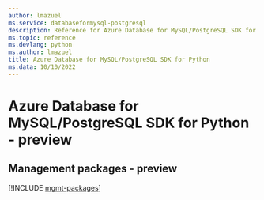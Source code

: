 ```yaml
---
author: lmazuel
ms.service: databaseformysql-postgresql
description: Reference for Azure Database for MySQL/PostgreSQL SDK for Python
ms.topic: reference
ms.devlang: python
ms.author: lmazuel
title: Azure Database for MySQL/PostgreSQL SDK for Python
ms.data: 10/10/2022
---
```

# Azure Database for MySQL/PostgreSQL SDK for Python - preview

## Management packages - preview
[!INCLUDE [mgmt-packages](database-for-mysql-postgresql-mgmt-index.md)]